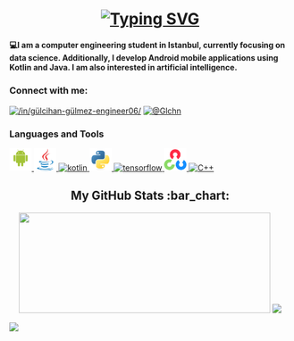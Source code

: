 <h1 align="center"><a href="https://git.io/typing-svg"><img src="https://readme-typing-svg.demolab.com?font=Fira+Code&weight=600&size=25&pause=1000&color=007BFF&center=true&vCenter=true&repeat=false&random=false&width=335&lines=Hi+%F0%9F%91%8B%2C+I'm+Gülcihan" alt="Typing SVG" alt="Typing SVG" alt="Typing SVG" /></a></h1>

<h4 align="left">
  
💻I am a computer engineering student in Istanbul, currently focusing on data science. Additionally, I develop Android mobile applications using Kotlin and Java. I am also interested in artificial intelligence.
<h3 align="left">Connect with me:</h3>
<p align="left">
<a href="https://linkedin.com/in/gülcihan-gülmez-engineer06" target="blank"><img align="center" src="https://raw.githubusercontent.com/rahuldkjain/github-profile-readme-generator/master/src/images/icons/Social/linked-in-alt.svg" alt="/in/gülcihan-gülmez-engineer06/" height="30" width="40" /></a>
<a href="https://medium.com/@Glchn" target="blank"><img align="center" src="https://raw.githubusercontent.com/rahuldkjain/github-profile-readme-generator/master/src/images/icons/Social/medium.svg" alt="@Glchn" height="30" width="40" /></a>
  
<h3 align="left">Languages and Tools</h3>
<p align="left">
<a href="https://developer.android.com" target="_blank" rel="noreferrer">
    <img src="https://raw.githubusercontent.com/devicons/devicon/master/icons/android/android-original-wordmark.svg" alt="android" width="40" height="40 />
  </a>
   <a href="https://www.java.com" target="_blank" rel="noreferrer">
    <img src="https://raw.githubusercontent.com/devicons/devicon/master/icons/java/java-original.svg" alt="java" width="40" height="40" />
  </a>
  <a href="https://kotlinlang.org" target="_blank" rel="noreferrer">
    <img src="https://www.vectorlogo.zone/logos/kotlinlang/kotlinlang-icon.svg" alt="kotlin" width="40" height="40" />
  </a>
  <a href="https://www.python.org" target="_blank" rel="noreferrer">
    <img src="https://raw.githubusercontent.com/devicons/devicon/master/icons/python/python-original.svg" alt="python" width="40" height="40" />
  </a>
  <a href="https://www.tensorflow.org" target="_blank" rel="noreferrer">
    <img src="https://www.vectorlogo.zone/logos/tensorflow/tensorflow-icon.svg" alt="tensorflow" width="40" height="40" />
  </a>
<a href="https://opencv.org/" target="_blank" rel="noreferrer">
  <img src="https://raw.githubusercontent.com/devicons/devicon/master/icons/opencv/opencv-original.svg" alt="OpenCV" width="40" height="40" />
</a>
<a href="https://en.wikipedia.org/wiki/C%2B%2B" target="_blank" rel="noreferrer">
  <img src="https://upload.wikimedia.org/wikipedia/commons/1/18/ISO_C%2B%2B_Logo.svg" alt="C++" width="40" height="40" />
</a>



<h2 align="center">My GitHub Stats :bar_chart:</h2>
<p align="center">
  <img src="https://github-readme-stats.vercel.app/api?username=Gulciha-n&show_icons=true&theme=tokyonight" width="450" height="180">
  <img src="https://github-readme-stats.vercel.app/api/top-langs/?username=Gulciha-n&layout=compact&theme=tokyonight" height="180">
  
</p>

[![](https://visitcount.itsvg.in/api?id=Gulciha-n&icon=0&color=0)](https://visitcount.itsvg.in)
